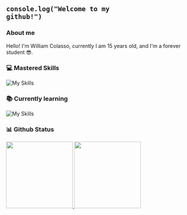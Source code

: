 ## <code>console.log("Welcome to my github!")</code>

### About me
Hello! I'm William Colasso, currently I am 15 years old, and I'm a forever student 😎.

### 💻 Mastered Skills

![My Skills](https://skillicons.dev/icons?i=vscode,discord,github,ps,ai,svg&theme=dark)


### 📚 Currently learning

 ![My Skills](https://skillicons.dev/icons?i=arch,arduino,css,js,html,git&theme=dark)

### 📊 Github Status
<table>
  <a href="https://github.com/William-Colasso">
  <img height="180em" src="https://github-readme-stats.vercel.app/api?username=William-Colasso&show_icons=true&theme=transparent&include_all_commits=true&count_private=false&hide_border=false"/>
  <img height="180em" src="https://github-readme-stats.vercel.app/api/top-langs/?username=William-Colasso&layout=compact&langs_count=6&theme=transparent&hide_border=false"/>
</table>


